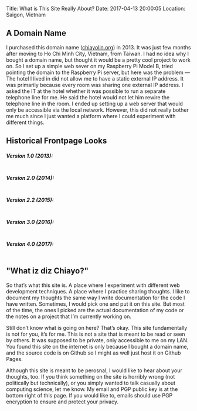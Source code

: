 Title: What is This Site Really About?
Date: 2017-04-13 20:00:05
Location: Saigon, Vietnam

## A Domain Name

I purchased this domain name ([chiayolin.org](http://chiayolin.org)) in 2013. 
It was just few months after moving to Ho Chi Minh City, Vietnam, from Taiwan. 
I had no idea why I bought a domain name, but thought it would be a pretty cool 
project to work on. So I set up a simple web sever on my Raspberry Pi Model B,
tried pointing the domain to the Raspberry Pi server, but here was the problem — 
The hotel I lived in did not allow me to have a static external IP address. It 
was primarily because every room was sharing one external IP address. I asked 
the IT at the hotel whether it was possible to run a separate telephone line for 
me. He said the hotel would not let him rewire the telephone line in the room. 
I ended up setting up a web server that would only be accessible via the local 
network. However, this did not really bother me much since I just wanted a 
platform where I could experiment with different things. 

## Historical Frontpage Looks

##### Version 1.0 (2013):
<a href="http://i.imgur.com/fH7ixrC.png?1" data-fancybox="images-single">
<img src="http://i.imgur.com/fH7ixrC.png?1" 
	 class="img-responsive img-rounded center-block img-border" alt=""/></a>
<br/>

##### Version 2.0 (2014):
<a href="http://i.imgur.com/mrhiV2d.png?1" data-fancybox="images-single">
<img src="http://i.imgur.com/mrhiV2d.png?1"
     class="img-responsive img-rounded center-block img-border" alt=""/></a>
<br/>

##### Version 2.2 (2015):
<a href="http://i.imgur.com/JrU6ztL.png?1" data-fancybox="images-single">
<img src="http://i.imgur.com/JrU6ztL.png?1"
     class="img-responsive img-rounded center-block img-border" alt=""/></a>
<br/>

##### Version 3.0 (2016):
<a href="http://i.imgur.com/1Gwj5Rs.png?1" data-fancybox="images-single">
<img src="http://i.imgur.com/1Gwj5Rs.png?1"
     class="img-responsive img-rounded center-block img-border" alt=""/></a>
<br/>

##### Version 4.0 (2017):
<a href="http://i.imgur.com/OtUozCr.png?1" data-fancybox="images-single">
<img src="http://i.imgur.com/OtUozCr.png?1"
     class="img-responsive img-rounded center-block img-border" alt=""/></a>
<br/>

## "What iz diz Chiayo?"

So that’s what this site is. A place where I experiment with different web 
development techniques. A place where I practice sharing thoughts. I like 
to document my thoughts the same way I write documentation for the code I have 
written. Sometimes, I would pick one and put it on this site. But most of the 
time, the ones I picked are the actual documentation of my code or the notes on
a project that I’m currently working on. 

Still don’t know what is going on here? That’s okay. This site fundamentally is
not for you, it’s for me. This is not a site that is meant to be read or seen 
by others. It was supposed to be private, only accessible to me on my LAN. 
You found this site on the internet is only because I bought a domain name, and
the source code is on Github so I might as well just host it on Github Pages.

Although this site is meant to be perosnal, I would like to hear about your 
thoughts, too. If you think something on the site is horribly wrong (not 
politically but technically), or you simply wanted to talk casually about 
computing science, let me know. My email and PGP public key is at the 
bottom right of this page. If you would like to, emails should use PGP 
encryption to ensure and protect your privacy.

